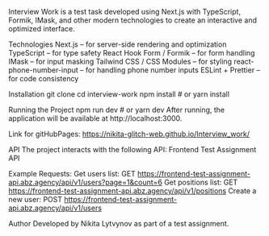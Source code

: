 Interview Work is a test task developed using Next.js with TypeScript, Formik, IMask,
and other modern technologies to create an interactive and optimized interface.

Technologies
Next.js – for server-side rendering and optimization
TypeScript – for type safety
React Hook Form / Formik – for form handling
IMask – for input masking
Tailwind CSS / CSS Modules – for styling
react-phone-number-input – for handling phone number inputs
ESLint + Prettier – for code consistency

Installation
git clone
cd interview-work
npm install # or yarn install

Running the Project
npm run dev # or yarn dev
After running, the application will be available at http://localhost:3000.

Link for gitHubPages:
https://nikita-glitch-web.github.io/Interview_work/

API
The project interacts with the following API:
Frontend Test Assignment API

Example Requests:
Get users list:
GET https://frontend-test-assignment-api.abz.agency/api/v1/users?page=1&count=6
Get positions list:
GET https://frontend-test-assignment-api.abz.agency/api/v1/positions
Create a new user:
POST https://frontend-test-assignment-api.abz.agency/api/v1/users

Author
Developed by Nikita Lytvynov as part of a test assignment.
